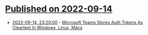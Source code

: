 # [Published on 2022-09-14](index.md)

* [2022-09-14, 23:20:00](https://it.slashdot.org/story/22/09/14/1939242/microsoft-teams-stores-auth-tokens-as-cleartext-in-windows-linux-macs?utm_source=rss1.0mainlinkanon&utm_medium=feed) - [Microsoft Teams Stores Auth Tokens As Cleartext In Windows, Linux, Macs](https://it.slashdot.org/story/22/09/14/1939242/microsoft-teams-stores-auth-tokens-as-cleartext-in-windows-linux-macs?utm_source=rss1.0mainlinkanon&utm_medium=feed)
